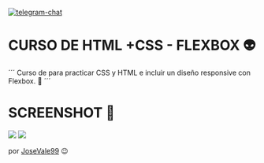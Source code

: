 
[![telegram-chat](https://img.shields.io/badge/chat-@valentin99-blue?logo=telegram)](https://t.me/valentin_99)



# CURSO DE HTML +CSS - FLEXBOX  👽

´´´
Curso de para practicar CSS y HTML e incluir un diseño responsive con Flexbox. 🤖
´´´


# SCREENSHOT 📲


<img src="img1">
<img src="img2">





por [JoseVale99](https://gist.github.com/JoseVale99) 😉
